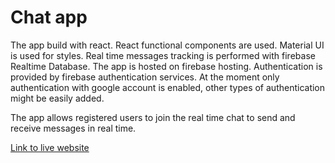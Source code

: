 # Chat app

The app build with react. React functional components are used. Material UI is used for styles.
Real time messages tracking is performed with firebase Realtime Database. The app is hosted on
firebase hosting. Authentication is provided by firebase authentication services. At the moment
only authentication with google account is enabled, other types of authentication might be easily
added.

The app allows registered users to join the real time chat to send and receive messages in real time.

[Link to live website](my-super-unique-chat.web.app)
